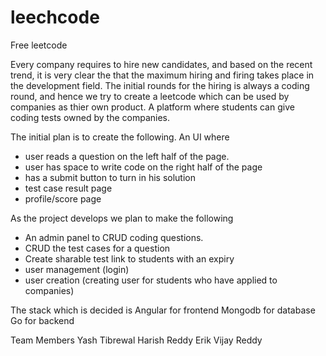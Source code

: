 # leechcode

Free leetcode

Every company requires to hire new candidates, and based on the recent trend, it is very clear the that the maximum hiring and firing takes place in the development field. The initial rounds for the hiring is always a coding round, and hence we try to create a leetcode which can be used by companies as thier own product. A platform where students can give coding tests owned by the companies.

The initial plan is to create the following.
An UI where
  - user reads a question on the left half of the page.
  - user has space to write code on the right half of the page
  - has a submit button to turn in his solution
  - test case result page
  - profile/score page

As the project develops
we plan to make the following
  - An admin panel to CRUD coding questions.
  - CRUD the test cases for a question
  - Create sharable test link to students with an expiry
  - user management (login)
  - user creation (creating user for students who have applied to companies)

The stack which is decided is
Angular for frontend
Mongodb for database
Go for backend

Team Members
Yash Tibrewal
Harish Reddy
Erik
Vijay Reddy
